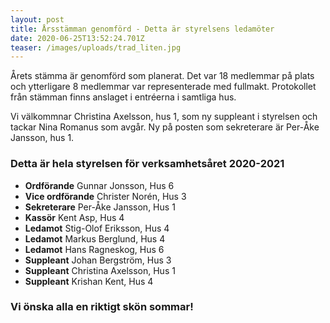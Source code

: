 ```yaml
---
layout: post
title: Årsstämman genomförd - Detta är styrelsens ledamöter
date: 2020-06-25T13:52:24.701Z
teaser: /images/uploads/trad_liten.jpg
---
```

Årets stämma är genomförd som planerat. Det var 18 medlemmar på plats och ytterligare 8 medlemmar var representerade med fullmakt. Protokollet från stämman finns anslaget i entréerna i samtliga hus.

Vi välkommnar Christina Axelsson, hus 1, som ny suppleant i styrelsen och tackar Nina Romanus som avgår. Ny på posten som sekreterare är Per-Åke Jansson, hus 1. 

### Detta är hela styrelsen för verksamhetsåret 2020-2021

* **Ordförande** Gunnar Jonsson, Hus 6
* **Vice ordförande** Christer Norén, Hus 3	
* **Sekreterare** Per-Åke Jansson, Hus 1
* **Kassör** Kent Asp, Hus 4
* **Ledamot** Stig-Olof Eriksson, Hus 4
* **Ledamot** Markus Berglund, Hus 4 
* **Ledamot** Hans Ragneskog, Hus 6
* **Suppleant** Johan Bergström, Hus 3
* **Suppleant** Christina Axelsson, Hus 1
* **Suppleant** Krishan Kent, Hus 4

### Vi önska alla en riktigt skön sommar!